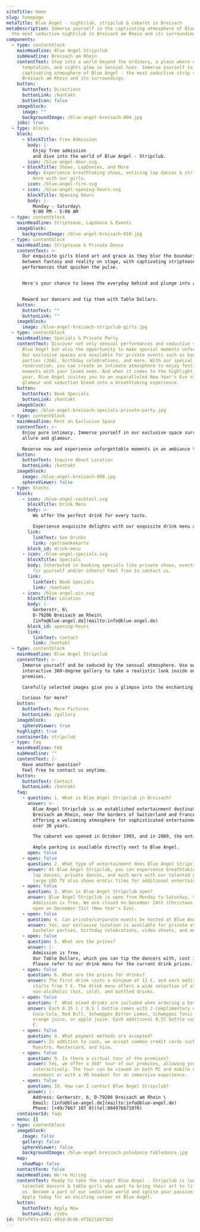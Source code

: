 ```yaml
---
siteTitle: Home
slug: homepage
metaTitle: Blue Angel - nightclub, stripclub & cabaret in Breisach
metaDescription: Immerse yourself in the captivating atmosphere of Blue Angel -
  the most seductive nightclub in Breisach am Rhein and its surroundings.
components:
  - type: contentblock
    mainHeadline: Blue Angel Stripclub
    subHeadline: Breisach am Rhein
    contentText: Step into a world beyond the ordinary, a place where elegance meets
      temptation, and nights glow in sensual hues. Immerse yourself in the
      captivating atmosphere of Blue Angel - the most seductive strip club in
      Breisach am Rhein and its surroundings.
    button:
      buttonText: Directions
      buttonLink: /kontakt
      buttonIcon: false
    imageblock:
      image: ""
      backgroundImage: /blue-angel-breisach-004.jpg
    jobs: true
  - type: blocks
    block:
      - blockTitle: Free Admission
        body: |-
          Enjoy free admission
          and dive into the world of Blue Angel - Stripclub.
        icon: /blue-angel-door.svg
      - blockTitle: Shows, LapDances, and More
        body: Experience breathtaking shows, enticing lap dances & striptease, and much
          more with our girls.
        icon: /blue-angel-fire.svg
      - icon: /blue-angel-opening-hours.svg
        blockTitle: Opening Hours
        body: |-
          Monday - Saturday\
          9:00 PM - 5:00 AM
  - type: contentblock
    mainHeadline: Striptease, Lapdance & Events
    imageblock:
      backgroundImage: /blue-angel-breisach-010.jpg
  - type: contentblock
    mainHeadline: Striptease & Private Dance
    contentText: >-
      Our exquisite girls blend art and grace as they blur the boundaries
      between fantasy and reality on stage, with captivating striptease
      performances that quicken the pulse.


      Here's your chance to leave the everyday behind and plunge into an exhilarating experience that ignites your senses and curiosity. Experience enticing lap dances and private dances that turn your fantasies into reality.


      Reward our dancers and tip them with Table Dollars.
    button:
      buttonText: ""
      buttonLink: ""
    imageblock:
      image: /blue-angel-breisach-stripclub-girls.jpg
  - type: contentblock
    mainHeadline: Specials & Private Party
    contentText: Discover not only sensual performances and seductive striptease at
      Blue Angel but also the opportunity to make special moments unforgettable.
      Our exclusive spaces are available for private events such as bachelor
      parties (JGA), birthday celebrations, and more. With our special
      reservation, you can create an intimate atmosphere to enjoy festive
      moments with your loved ones. And when it comes to the highlight of the
      year, Blue Angel invites you to an unparalleled New Year's Eve night where
      glamour and seduction blend into a breathtaking experience.
    button:
      buttonText: Book Specials
      buttonLink: /kontakt
    imageblock:
      image: /blue-angel-breisach-specials-private-party.jpg
  - type: contentblock
    mainHeadline: Rent an Exclusive Space
    contentText: >-
      Enjoy pure intimacy. Immerse yourself in our exclusive space surrounded by
      allure and glamour.

      Reserve now and experience unforgettable moments in an ambiance that captivates your senses.
    button:
      buttonText: Inquire About Location
      buttonLink: /kontakt
    imageblock:
      image: /blue-angel-breisach-008.jpg
      sphereViewer: false
  - type: blocks
    block:
      - icon: /blue-angel-cocktail.svg
        blockTitle: Drink Menu
        body: >-
          We offer the perfect drink for every taste.

          Experience exquisite delights with our exquisite drink menu at Blue Angel.
        link:
          linkText: See Drinks
          link: /getraenkekarte
        block_id: drink-menu
      - icon: /blue-angel-specials.svg
        blockTitle: Specials
        body: Interested in booking specials like private shows, events, or other things
          for yourself and/or others? Feel free to contact us.
        link:
          linkText: Book Specials
          link: /kontakt
      - icon: /blue-angel-pin.svg
        blockTitle: Location
        body: |-
          Gerberstr. 6\
          D-79206 Breisach am Rhein\
          [info@blue-angel.de](mailto:info@blue-angel.de)
        block_id: opening-hours
        link:
          linkText: Contact
          link: /kontakt
  - type: contentblock
    mainHeadline: Blue Angel Stripclub
    contentText: >-
      Immerse yourself and be seduced by the sensual atmosphere. Use our
      interactive 360-degree gallery to take a realistic look inside our
      premises.

      Carefully selected images give you a glimpse into the enchanting world of striptease, the pulsating stage, and the seductive bar. Experience the true magic on-site and look forward to unforgettable evenings at Blue Angel.

      Curious for more?
    button:
      buttonText: More Pictures
      buttonLink: /gallery
    imageblock:
      sphereViewer: true
    highlight: true
    containerId: stripclub
  - type: faq
    mainHeadline: FAQ
    subHeadline: ""
    contentText: |-
      Have another question?
      Feel free to contact us anytime.
    button:
      buttonText: Contact
      buttonLink: /kontakt
    faq:
      - question: 1. What is Blue Angel Stripclub in Breisach?
        answer: >-
          Blue Angel Stripclub is an established entertainment destination in
          Breisach am Rhein, near the borders of Switzerland and France,
          offering a welcoming atmosphere for sophisticated entertainment for
          over 30 years.

          The cabaret was opened in October 1993, and in 2009, the entire nightclub was completely redesigned. All rooms are air-conditioned, and modern air purification was integrated in 2021.

          Ample parking is available directly next to Blue Angel.
        open: false
      - open: false
        question: 2. What type of entertainment does Blue Angel Stripclub offer?
        answer: At Blue Angel Stripclub, you can experience breathtaking shows, enticing
          lap dances, private dances, and much more with our talented girls. A
          large LED TV also shows erotic films for additional entertainment.
      - open: false
        question: 3. When is Blue Angel Stripclub open?
        answer: Blue Angel Stripclub is open from Monday to Saturday, 9:00 PM - 5:00 AM.
          Admission is free. We are closed on December 24th (Christmas Eve) and
          open on December 31st (New Year's Eve).
      - open: false
        question: 4. Can private/corporate events be hosted at Blue Angel Stripclub?
        answer: Yes, our exclusive location is available for private events such as
          bachelor parties, birthday celebrations, video shoots, and more.
      - open: false
        question: 5. What are the prices?
        answer: |-
          Admission is free.
          Our Table Dollars, which you can tip the dancers with, cost 1 $ = 2 €.
          Please refer to our drink menu for the current drink prices.
      - open: false
        question: 6. What are the prices for drinks?
        answer: The first drink costs a minimum of 12 €, and each additional drink
          starts from 7 €. The drink menu offers a wide selection of alcoholic,
          non-alcoholic (hot, cold), and bottled drinks.
      - open: false
        question: 7. What mixed drinks are included when ordering a bottle?
        answer: Each 0.35 l / 0.5 l bottle comes with 2 complimentary drinks like
          Coca-Cola, Red Bull, Schweppes Bitter Lemon, Schweppes Tonic Water,
          orange juice, or apple juice. Each additional 0.5l bottle costs 15.00
          €.
      - open: false
        question: 8. What payment methods are accepted?
        answer: In addition to cash, we accept common credit cards such as EC, CB,
          Maestro, Mastercard, and Visa.
      - open: false
        question: 9. Is there a virtual tour of the premises?
        answer: Yes, we offer a 360° tour of our premises, allowing you to explore
          interactively. The tour can be viewed on both PC and mobile devices by
          movement or with a VR headset for an immersive experience.
      - open: false
        question: 10. How can I contact Blue Angel Stripclub?
        answer: |-
          Address: Gerberstr. 6, D-79206 Breisach am Rhein \
          Email: [info@blue-angel.de](mailto:info@blue-angel.de)
          Phone: [+49/7667 107 0](tel:004976671070)
    containerId: faqs
    menu: []
  - type: contentblock
    imageblock:
      image: false
      gallery: false
      sphereViewer: false
      backgroundImage: /blue-angel-breisach-poledance-tabledance.jpg
    map:
      showMap: false
    contactForm: false
    mainHeadline: We're Hiring
    contentText: Ready to take the stage? Blue Angel - Stripclub is looking for
      talented dancers & table girls who want to bring their art to life with
      us. Become a part of our seductive world and ignite your passion on stage.
      Apply today for an exciting career at Blue Angel.
    button:
      buttonText: Apply Now
      buttonLink: /jobs
id: 7bfaf87a-bd21-491d-8cdb-df3b21bb73bd
---
```

